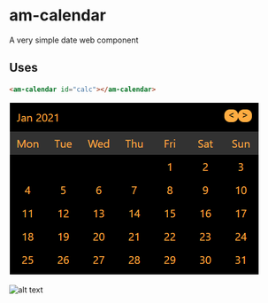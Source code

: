 # am-calendar
A very simple date web component

## Uses
```html
<am-calendar id="calc"></am-calendar>
```

![alt text](https://github.com/ranjanngc/am-calendar/blob/main/static/cal-dark.PNG?raw=true)

![alt text](https://github.com/ranjanngc/am-calendar/blob/main/static/cal.PNG?raw=true)
